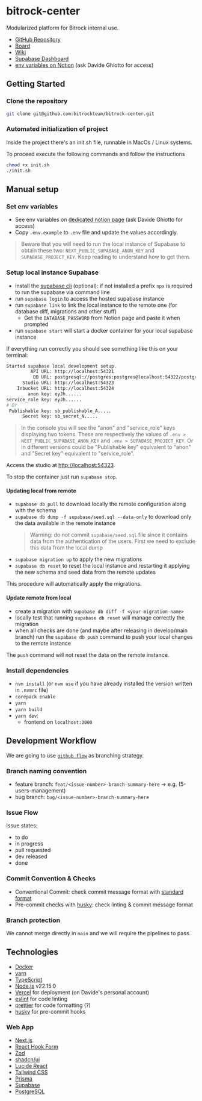 # bitrock-center

Modularized platform for Bitrock internal use.

- [GitHub Repository](https://github.com/bitrockteam/bitrock-center)
- [Board](https://github.com/orgs/bitrockteam/projects/42/views/1)
- [Wiki](https://github.com/bitrockteam/bitrock-center/wiki)
- [Supabase Dashboard](https://supabase.com/dashboard/project/srefiqyvwyenjzzcqivd)
- [env variables on Notion](https://www.notion.so/Bitrock-Center-1cb75833085d80e3b914dbc329e4170c) (ask Davide Ghiotto
  for access)

## Getting Started

### Clone the repository

```bash
git clone git@github.com:bitrockteam/bitrock-center.git
```

### Automated initialization of project

Inside the project there's an init.sh file, runnable in MacOs / Linux systems.

To proceed execute the following commands and follow the instructions

```bash
chmod +x init.sh
./init.sh
```

## Manual setup

### Set env variables

- See env variables on [dedicated notion page](https://www.notion.so/Bitrock-Center-1cb75833085d80e3b914dbc329e4170c) (ask Davide Ghiotto for
  access)
- Copy `.env.example` to `.env` file and update the values accordingly.

> Beware that you will need to run the local instance of Supabase to obtain these two: `NEXT_PUBLIC_SUPABASE_ANON_KEY` and `SUPABASE_PROJECT_KEY`. Keep reading to understand how to get them.

### Setup local instance Supabase

- install the [supabase cli](https://supabase.com/docs/guides/local-development/cli/getting-started#updating-the-supabase-cli) (optional): if not installed a prefix `npx` is required to run the supabase via command line
- run `supabase login` to access the hosted supabase instance
- run `supabase link` to link the local instance to the remote one (for database diff, migrations and other stuff)
  - Get the `DATABASE_PASSWORD` from Notion page and paste it when prompted
- run `supabase start` will start a docker container for your local supabase instance

If everything run correctly you should see something like this on your terminal:

```bash
Started supabase local development setup.
         API URL: http://localhost:54321
          DB URL: postgresql://postgres:postgres@localhost:54322/postgres
      Studio URL: http://localhost:54323
    Inbucket URL: http://localhost:54324
        anon key: eyJh......
service_role key: eyJh......
# Or
 Publishable key: sb_publishable_A.....
      Secret key: sb_secret_N.....
```

> In the console you will see the "anon" and "service_role" keys displaying two tokens. These are respectively the values of `.env > NEXT_PUBLIC_SUPABASE_ANON_KEY` and `.env > SUPABASE_PROJECT_KEY`.
> Or in different versions could be "Publishable key" equivalent to "anon" and "Secret key" equivalent to "service_role".

Access the studio at [http://localhost:54323](http://localhost:54323).

To stop the container just run `supabase stop`.

#### Updating local from remote

- `supabase db pull` to download locally the remote configuration along with the schema
- `supabase db dump -f supabase/seed.sql --data-only` to download only the data available in the remote instance
  > Warning: do not commit `supabase/seed.sql` file since it contains data from the authentication of the users. First we need to exclude this data from the local dump
- `supabase migration up` to apply the new migrations
- `supabase db reset` to reset the local instance and restarting it applying the new schema and seed data from the remote updates

This procedure will automatically apply the migrations.

#### Update remote from local

- create a migration with `supabase db diff -f <your-migration-name>`
- locally test that running `supabase db reset` will manage correctly the migration
- when all checks are done (and maybe after releasing in develop/main branch) run the `supabase db push` command to push your local changes to the remote instance

The `push` command will not reset the data on the remote instance.

### Install dependencies

- `nvm install` (or `nvm use` if you have already installed the version written in `.nvmrc` file)
- `corepack enable`
- `yarn`
- `yarn build`
- `yarn dev`:
  - frontend on `localhost:3000`

## Development Workflow

We are going to use [`github flow`](https://docs.github.com/en/get-started/using-github/github-flow) as branching
strategy.

### Branch naming convention

- feature branch: `feat/<issue-number>-branch-summary-here` -> e.g. (5-users-management)
- bug branch: `bug/<issue-number>-branch-summary-here`

### Issue Flow

Issue states:

- to do
- in progress
- pull requested
- dev released
- done

### Commit Convention & Checks

- Conventional Commit: check commit message format
  with [standard format](https://www.conventionalcommits.org/en/v1.0.0/)
- Pre-commit checks with [husky](https://www.npmjs.com/package/husky): check linting & commit message format

### Branch protection

We cannot merge directly in `main` and we will require the pipelines to pass.

## Technologies

- [Docker](https://www.docker.com/)
- [yarn](https://yarnpkg.com)
- [TypeScript](https://www.typescriptlang.org)
- [Node.js](https://nodejs.org/en/) v22.15.0
- [Vercel](https://vercel.com/) for deployment (on Davide's personal account)
- [eslint](https://eslint.org/) for code linting
- [prettier](https://prettier.io/) for code formatting (?)
- [husky](https://typicode.github.io/husky) for pre-commit hooks

### Web App

- [Next.js](https://nextjs.org)
- [React Hook Form](https://react-hook-form.com/)
- [Zod](https://zod.dev/)
- [shadcn/ui](https://ui.shadcn.com)
- [Lucide React](https://lucide.dev)
- [Tailwind CSS](https://tailwindcss.com)
- [Prisma](https://www.prisma.io)
- [Supabase](https://supabase.com)
- [PostgreSQL](https://www.postgresql.org)

